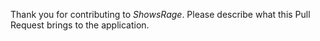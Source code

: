 Thank you for contributing to *ShowsRage*. Please describe what this Pull Request brings to the application.
